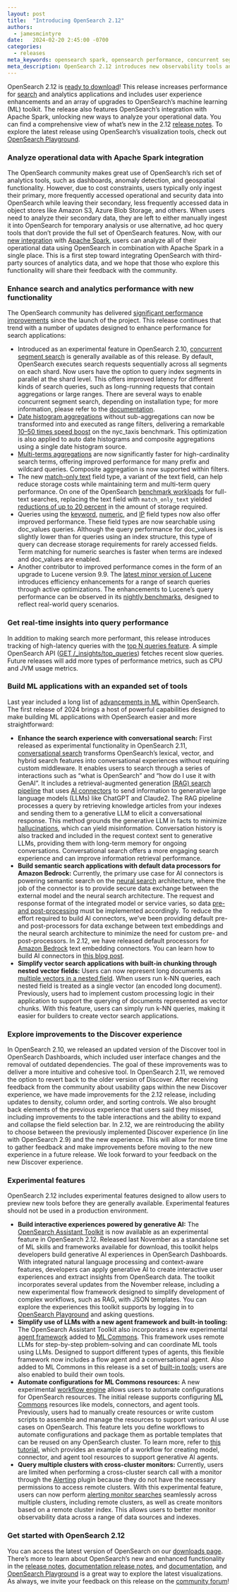 ```yaml
---
layout: post
title:  "Introducing OpenSearch 2.12"
authors:
  - jamesmcintyre
date:   2024-02-20 2:45:00 -0700
categories:
  - releases
meta_keywords: opensearch spark, opensearch performance, concurrent segment search, opensearch query performance, conversational search, opensearch vector, OpenSearch 2.12, opensearch bedrock, opensearch assistant toolkit
meta_description: OpenSearch 2.12 introduces new observability tools and a range of machine learning tools, plus upgrades to performance for search and analytics applications and a toolkit for building generative AI-powered experiences.
---
```



OpenSearch 2.12 is [ready to download](https://opensearch.org/downloads.html)! This release increases performance for [search](https://opensearch.org/platform/search/index.html) and analytics applications and includes user experience enhancements and an array of upgrades to OpenSearch’s machine learning (ML) toolkit. The release also features OpenSearch’s integration with Apache Spark, unlocking new ways to analyze your operational data. You can find a comprehensive view of what’s new in the 2.12 [release notes](https://github.com/opensearch-project/opensearch-build/blob/main/release-notes/opensearch-release-notes-2.12.0.md). To explore the latest release using OpenSearch’s visualization tools, check out [OpenSearch Playground](https://playground.opensearch.org/app/home#/).

### Analyze operational data with Apache Spark integration
The OpenSearch community makes great use of OpenSearch’s rich set of analytics tools, such as dashboards, anomaly detection, and geospatial functionality. However, due to cost constraints, users typically only ingest their primary, more frequently accessed operational and security data into OpenSearch while leaving their secondary, less frequently accessed data in object stores like Amazon S3, Azure Blob Storage, and others. When users need to analyze their secondary data, they are left to either manually ingest it into OpenSearch for temporary analysis or use alternative, ad hoc query tools that don’t provide the full set of OpenSearch features. Now, with our [new integration](https://github.com/opensearch-project/opensearch-spark/issues/3) with [Apache Spark](https://spark.apache.org/), users can analyze all of their operational data using OpenSearch in combination with Apache Spark in a single place. This is a first step toward integrating OpenSearch with third-party sources of analytics data, and we hope that those who explore this functionality will share their feedback with the community.

### Enhance search and analytics performance with new functionality
The OpenSearch community has delivered [significant performance improvements](https://opensearch.org/blog/opensearch-performance-improvements/) since the launch of the project. This release continues that trend with a number of updates designed to enhance performance for search applications:

* Introduced as an experimental feature in OpenSearch 2.10, [concurrent segment search](https://opensearch.org/blog/concurrent_segment_search/) is generally available as of this release. By default, OpenSearch executes search requests sequentially across all segments on each shard. Now users have the option to query index segments in parallel at the shard level. This offers improved latency for different kinds of search queries, such as long-running requests that contain aggregations or large ranges. There are several ways to enable concurrent segment search, depending on installation type; for more information, please refer to the [documentation](https://opensearch.org/docs/latest/search-plugins/concurrent-segment-search/).
* [Date histogram aggregations](https://opensearch.org/docs/latest/aggregations/bucket/date-histogram/) without sub-aggregations can now be transformed into and executed as range filters, delivering a remarkable [10–50 times speed boost](https://github.com/opensearch-project/OpenSearch/pull/11083#issuecomment-1820937321) on the nyc_taxis benchmark. This optimization is also applied to auto date histograms and composite aggregations using a single date histogram source.
* [Multi-terms aggregations](https://opensearch.org/docs/latest/aggregations/bucket/multi-terms/) are now significantly faster for high-cardinality search terms, offering improved performance for many prefix and wildcard queries. Composite aggregation is now supported within filters.
* The new [match-only text](https://opensearch.org/docs/latest/field-types/supported-field-types/match-only-text/) field type, a variant of the text field, can help reduce storage costs while maintaining term and multi-term query performance. On one of the OpenSearch [benchmark workloads](https://github.com/opensearch-project/opensearch-benchmark-workloads/tree/main/pmc) for full-text searches, replacing the text field with `match_only_text` yielded [reductions of up to 20 percent](https://github.com/opensearch-project/OpenSearch/issues/6836#issuecomment-1758529469) in the amount of storage required.
* Queries using the [keyword](https://opensearch.org/docs/latest/field-types/supported-field-types/keyword/), [numeric](https://opensearch.org/docs/latest/field-types/supported-field-types/numeric/), and [IP](https://opensearch.org/docs/latest/field-types/supported-field-types/ip/) field types now also offer improved performance. These field types are now searchable using doc_values queries. Although the query performance for doc_values is slightly lower than for queries using an index structure, this type of query can decrease storage requirements for rarely accessed fields. Term matching for numeric searches is faster when terms are indexed and doc_values are enabled.
* Another contributor to improved performance comes in the form of an upgrade to Lucene version 9.9. The [latest minor version of Lucene](https://cwiki.apache.org/confluence/display/LUCENE/ReleaseNote9_9_0) introduces efficiency enhancements for a range of search queries through active optimizations. The enhancements to Lucene’s query performance can be observed in its [nightly benchmarks](https://home.apache.org/~mikemccand/lucenebench/), designed to reflect real-world query scenarios.

### Get real-time insights into query performance
In addition to making search more performant, this release introduces tracking of high-latency queries with the [top N queries feature](https://opensearch.org/docs/latest/observing-your-data/query-insights/top-n-queries/). A simple OpenSearch API ([GET /_insights/top_queries](https://opensearch.org/docs/latest/observing-your-data/query-insights/top-n-queries/#monitoring-the-top-n-queries)) fetches recent slow queries. Future releases will add more types of performance metrics, such as CPU and JVM usage metrics.

### Build ML applications with an expanded set of tools
Last year included a long list of [advancements in ML](https://opensearch.org/blog/opensearch-ai-retrospective/) within OpenSearch. The first release of 2024 brings a host of powerful capabilities designed to make building ML applications with OpenSearch easier and more straightforward:

* **Enhance the search experience with conversational search:** First released as experimental functionality in OpenSearch 2.11, [conversational search](https://opensearch.org/docs/latest/search-plugins/conversational-search/) transforms OpenSearch’s lexical, vector, and hybrid search features into conversational experiences without requiring custom middleware. It enables users to search through a series of interactions such as “what is OpenSearch” and “how do I use it with GenAI”. It includes a retrieval-augmented generation [(RAG) search pipeline](https://opensearch.org/docs/latest/search-plugins/conversational-search/#rag-pipeline) that uses [AI connectors](https://opensearch.org/docs/latest/ml-commons-plugin/remote-models/connectors/) to send information to generative large language models (LLMs) like ChatGPT and Claude2. The RAG pipeline processes a query by retrieving knowledge articles from your indexes and sending them to a generative LLM to elicit a conversational response. This method grounds the generative LLM in facts to minimize [hallucinations](https://en.wikipedia.org/wiki/Hallucination_(artificial_intelligence)), which can yield misinformation. Conversation history is also tracked and included in the request context sent to generative LLMs, providing them with long-term memory for ongoing conversations. Conversational search offers a more engaging search experience and can improve information retrieval performance.
* **Build semantic search applications with default data processors for Amazon Bedrock:** Currently, the primary use case for AI connectors is powering semantic search on the [neural search](https://opensearch.org/docs/latest/search-plugins/neural-search/) architecture, where the  job of the connector is to provide secure data exchange between the external model and the neural search architecture. The request and response format of the integrated model or service varies, so data [pre- and post-processing](https://opensearch.org/docs/latest/ml-commons-plugin/remote-models/blueprints/#built-in-pre--and-post-processing-functions) must be implemented accordingly. To reduce the effort required to build AI connectors, we’ve been providing default pre- and post-processors for data exchange between text embeddings and the neural search architecture to minimize the need for custom pre- and post-processors. In 2.12, we have released default processors for [Amazon Bedrock](https://aws.amazon.com/bedrock/) text embedding connectors. You can learn how to build AI connectors in [this blog post](https://community.aws/content/2ZUiRDEKnIg0PiwPevVTaJ7B9qg/introduction-to-opensearch-models).
* **Simplify vector search applications with built-in chunking through nested vector fields:** Users can now represent long documents as [multiple vectors in a nested field](https://opensearch.org/docs/latest/search-plugins/knn/nested-search-knn/). When users run k-NN queries, each nested field is treated as a single vector (an encoded long document). Previously, users had to implement custom processing logic in their application to support the querying of documents represented as vector chunks. With this feature, users can simply run k-NN queries, making it easier for builders to create vector search applications.

### Explore improvements to the Discover experience
In OpenSearch 2.10, we released an updated version of the Discover tool in OpenSearch Dashboards, which included user interface changes and the removal of outdated dependencies. The goal of these improvements was to deliver a more intuitive and cohesive tool. In OpenSearch 2.11, we removed the option to revert back to the older version of Discover. After receiving feedback from the community about usability gaps within the new Discover experience, we have made improvements for the 2.12 release, including updates to density, column order, and sorting controls. We also brought back elements of the previous experience that users said they missed, including improvements to the table interactions and the ability to expand and collapse the field selection bar. In 2.12, we are reintroducing the ability to choose between the previously implemented Discover experience (in line with OpenSearch 2.9) and the new experience. This will allow for more time to gather feedback and make improvements before moving to the new experience in a future release. We look forward to your feedback on the new Discover experience.

### Experimental features
OpenSearch 2.12 includes experimental features designed to allow users to preview new tools before they are generally available. Experimental features should not be used in a production environment.

* **Build interactive experiences powered by generative AI:** The [OpenSearch Assistant Toolkit](https://opensearch.org/blog/opensearch-adds-new-generative-ai-assistant-toolkit/) is now available as an experimental feature in OpenSearch 2.12. Released last November as a standalone set of ML skills and frameworks available for download, this toolkit helps developers build generative AI experiences in OpenSearch Dashboards. With integrated natural language processing and context-aware features, developers can apply generative AI to create interactive user experiences and extract insights from OpenSearch data. The toolkit incorporates several updates from the November release, including a new experimental flow framework designed to simplify development of complex workflows, such as RAG, with JSON templates. You can explore the experiences this toolkit supports by logging in to [OpenSearch Playground](https://playground.opensearch.org/) and asking questions.
* **Simplify use of LLMs with a new agent framework and built-in tooling:** The OpenSearch Assistant Toolkit also incorporates a new experimental [agent framework](https://opensearch.org/docs/latest/ml-commons-plugin/agents-tools/index/) added to [ML Commons](https://opensearch.org/docs/latest/ml-commons-plugin/). This framework uses remote LLMs for step-by-step problem-solving and can coordinate ML tools using LLMs. Designed to support different types of agents, this flexible framework now includes a flow agent and a conversational agent. Also added to ML Commons in this release is a set of [built-in tools](https://opensearch.org/docs/latest/ml-commons-plugin/agents-tools/tools/index/); users are also enabled to build their own tools.
* **Automate configurations for ML Commons resources:** A new experimental [workflow engine](https://opensearch.org/docs/latest/automating-configurations/) allows users to automate configurations for OpenSearch resources. The initial release supports configuring [ML Commons](https://opensearch.org/docs/latest/ml-commons-plugin/) resources like models, connectors, and agent tools. Previously, users had to manually create resources or write custom scripts to assemble and manage the resources to support various AI use cases on OpenSearch. This feature lets you define workflows to automate configurations and package them as portable templates that can be reused on any OpenSearch cluster. To learn more, refer to [this tutorial](https://opensearch.org/docs/latest/automating-configurations/workflow-tutorial/), which provides an example of a workflow for creating model, connector, and agent tool resources to support generative AI agents.
* **Query multiple clusters with cross-cluster monitors:** Currently, users are limited when performing a cross-cluster search call with a monitor through the [Alerting](https://opensearch.org/docs/latest/observing-your-data/alerting/index/) plugin because they do not have the necessary permissions to access remote clusters. With this experimental feature, users can now perform [alerting monitor searches](https://opensearch.org/docs/latest/observing-your-data/alerting/per-cluster-metrics-monitors/) seamlessly across multiple clusters, including remote clusters, as well as create monitors based on a remote cluster index. This allows users to better monitor observability data across a range of data sources and indexes.

### Get started with OpenSearch 2.12
You can access the latest version of OpenSearch on our [downloads page](https://opensearch.org/downloads.html). There’s more to learn about OpenSearch’s new and enhanced functionality in the [release notes](https://github.com/opensearch-project/opensearch-build/blob/main/release-notes/opensearch-release-notes-2.12.0.md), [documentation release notes](https://github.com/opensearch-project/documentation-website/blob/main/release-notes/opensearch-documentation-release-notes-2.12.0.md), and [documentation](https://opensearch.org/docs/2.12/), and [OpenSearch Playground](https://playground.opensearch.org/app/home#/) is a great way to explore the latest visualizations. As always, we invite your feedback on this release on the [community forum](https://forum.opensearch.org/)!
